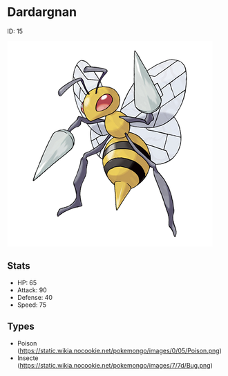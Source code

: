# Dardargnan


ID: 15

![](https://raw.githubusercontent.com/PokeAPI/sprites/master/sprites/pokemon/other/official-artwork/15.png "Dardargnan")

## Stats


 - HP: 65
 - Attack: 90
 - Defense: 40
 - Speed: 75

## Types


 - Poison (https://static.wikia.nocookie.net/pokemongo/images/0/05/Poison.png)
 - Insecte (https://static.wikia.nocookie.net/pokemongo/images/7/7d/Bug.png)
